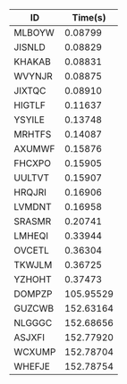 |ID|Time(s)|
|-|-|
|MLBOYW|0.08799|
|JISNLD|0.08829|
|KHAKAB|0.08831|
|WVYNJR|0.08875|
|JIXTQC|0.08910|
|HIGTLF|0.11637|
|YSYILE|0.13748|
|MRHTFS|0.14087|
|AXUMWF|0.15876|
|FHCXPO|0.15905|
|UULTVT|0.15907|
|HRQJRI|0.16906|
|LVMDNT|0.16958|
|SRASMR|0.20741|
|LMHEQI|0.33944|
|OVCETL|0.36304|
|TKWJLM|0.36725|
|YZHOHT|0.37473|
|DOMPZP|105.95529|
|GUZCWB|152.63164|
|NLGGGC|152.68656|
|ASJXFI|152.77920|
|WCXUMP|152.78704|
|WHEFJE|152.78754|
